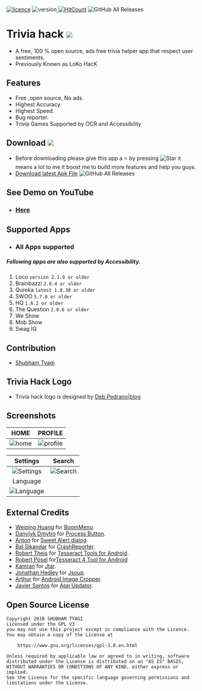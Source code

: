 [![licence](https://img.shields.io/badge/Licence-GPLv3-red.svg)](https://github.com/SubhamTyagi/loco-answers/blob/master/LICENSE) ![version](https://img.shields.io/badge/Version-2.3.0-green.svg)[ ![HitCount](http://hits.dwyl.io/SubhamTyagi/loco-answers.svg)](http://hits.dwyl.io/SubhamTyagi/loco-answers)  ![GitHub All Releases](https://img.shields.io/github/downloads/SubhamTyagi/loco-answers/total.svg?style=social)

# Trivia hack  <a target="_blank" href="https://paypal.me/shubhamtyagi1" title="Donate using PayPal"><img src="https://img.shields.io/badge/paypal-donate-yellow.svg" /></a>


* A free, 100 % open source, ads free trivia helper app that respect user sentiments.
*  Previously Known as LoKo HacK

## Features
* Free ,open source, No ads.
* Highest Accuracy.
* Highest Speed.
* Bug reporter.
* Trivia Games Supported by OCR and Accessibility 
## Download <a target="_blank" href="https://paypal.me/shubhamtyagi1" title="Donate using PayPal"><img src="https://img.shields.io/badge/paypal-donate-red.svg" /></a>

* Before downloading please give this app a :star: by pressing ![Star](/.github/assets/star.PNG) it means a lot to me it boost me to build more features and help you guys.
* [Download latest Apk File](https://github.com/SubhamTyagi/loco-answers/releases)  ![GitHub All Releases](https://img.shields.io/github/downloads/SubhamTyagi/loco-answers/total.svg?style=social)

## See Demo on YouTube
* ### [Here](https://youtu.be/H0LvFNW_svA)
## Supported Apps
- ### All Apps supported
##### Following apps are also supported by Accessibility.
1. Loco `version 2.1.9 or older`
2. Brainbazzi `2.0.4 or older`
3. Qureka `latest 1.0.30 or older`
4. SWOO `5.7.0 or older`
5. HQ `1.6.2 or older`
6. The Question `2.0.6 or older`
8. We Show
9. Mob Show
10. Swag IQ

## Contribution
* [Shubham Tyagi](https://subhamtyagi.github.io/) 

## Trivia Hack Logo
* Trivia hack logo is designed by [Deb Pedrano](https://github.com/debpedrano)|[blog](https://steemit.com/@debpedrano)

## Screenshots
| HOME | PROFILE |
|:-:|:-:|
| ![home](/.github/assets/home.jpg?raw=true "home") | ![profile](/.github/assets/profile.jpg?raw=true "profile") |

| Settings |Search|
|:-:|:-:|
|![Settings](/.github/assets/settings.jpg?raw=true "Settings") | ![Search](/.github/assets/search.jpg?raw=true "Search")|
|Language|
| ![Language](/.github/assets/language.jpg?raw=true "Language")|

## External Credits

 - [Weiping Huang](https://nightonke.outlook.io) for [BoomMenu](https://github.com/Nightonke/BoomMenu).
 - [Danylyk Dmytro](https://dmytrodanylyk.com/) for  [Process Button](https://github.com/dmytrodanylyk/android-process-button).
 - [Anton]( https://vk.com/f0ris) for [Sweet Alert dialog](https://github.com/F0RIS/sweet-alert-dialog).
 - [Bal Sikandar](balsikandar.github.io) for [CrashReporter](https://github.com/MindorksOpenSource/CrashReporter).
 - [Robert Theis](http://www.rmtheis.com/) for [Tesseract Tools for Android](https://github.com/rmtheis/tess-two).
 - [Robert Pösel](https://github.com/Robyer) for[Tesseract 4 Tool for Android](https://github.com/adaptech-cz/Tesseract4Android)
 - [Kamran](http://kamranzafar.github.com/) for [Jtar](https://github.com/kamranzafar/jtar).
 - [Jonathan Hedley](http://jonathanhedley.com) for [Jsoup](https://jsoup.org/).
 - [Arthur](http://TheArtOfDev.com/) for [Android Image Cropper](https://github.com/ArthurHub/Android-Image-Cropper).
 - [Javier Santos](https://github.com/javiersantos) for [App Updator](https://github.com/javiersantos/AppUpdater/).


## Open Source License
    Copyright 2018 SHUBHAM TYAGI
    Licensed under the GPL V3
    you may not use this project except in compliance with the Licence. You may obtain a copy of the License at
	
	    https://www.gnu.org/licenses/gpl-3.0.en.html
    
    Unless required by applicable law or agreed to in writing, software
    distributed under the License is distributed on an "AS IS" BASIS,
    WITHOUT WARRANTIES OR CONDITIONS OF ANY KIND, either express or implied.
    See the License for the specific language governing permissions and
    limitations under the License.

